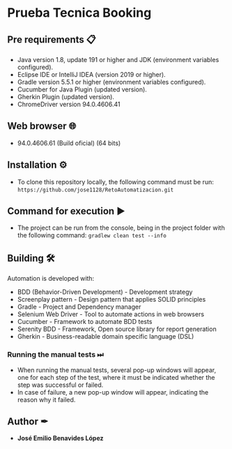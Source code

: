 # **Prueba Tecnica Booking**
## Pre requirements 📋
- Java version 1.8, update 191 or higher and JDK (environment variables configured).
- Eclipse IDE or IntelliJ IDEA (version 2019 or higher).
- Gradle version 5.5.1 or higher (environment variables configured).
- Cucumber for Java Plugin (updated version).
- Gherkin Plugin (updated version).
- ChromeDriver version 94.0.4606.41

## Web browser 🌐
- 94.0.4606.61 (Build oficial) (64 bits)

## Installation ⚙️
- To clone this repository locally, the following command must be run: 
```https://github.com/jose1128/RetoAutomatizacion.git```

## Command for execution ▶️
- The project can be run from the console, being in the project folder with the following command:
```gradlew clean test --info```

## Building 🛠
Automation is developed with:
 - BDD (Behavior-Driven Development) - Development strategy
 - Screenplay pattern - Design pattern that applies SOLID principles
 - Gradle - Project and Dependency manager
 - Selenium Web Driver - Tool to automate actions in web browsers
 - Cucumber - Framework to automate BDD tests
 - Serenity BDD - Framework, Open source library for report generation
 - Gherkin - Business-readable domain specific language (DSL)
### Running the manual tests ⏭
- When running the manual tests, several pop-up windows will appear, one for each step of the test, where it must be indicated whether the step was successful or failed.
- In case of failure, a new pop-up window will appear, indicating the reason why it failed.

## Author ✒
* **José Emilio Benavides López**